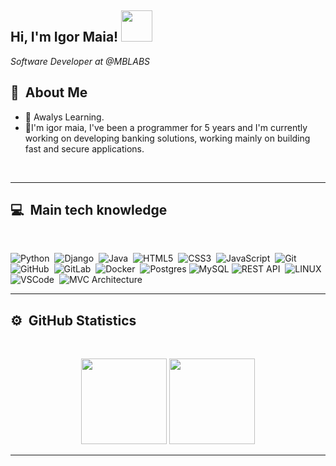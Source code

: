 <h2> Hi, I'm Igor Maia! <img src="https://media.giphy.com/media/vrUqksyo8PBdoDQTCM/giphy.gif" width="50"></h2>

<p><em>Software Developer at @MBLABS</em></p>

## 👾 &nbsp;About Me

- 🔭 Awalys Learning.
- 🌱I'm igor maia, I've been a programmer for 5 years and I'm currently working on developing banking solutions, working mainly on building fast and secure applications.


<p align="center">
  <a href="https://www.linkedin.com/in/igor-de-paulo-maia-561541219/" /></a>&nbsp;&nbsp;&nbsp;&nbsp;
</p>

<hr/>

## 💻 &nbsp;Main tech knowledge
  <br/>

![Python](https://img.shields.io/badge/PYTHON-007396.svg?&style=flat&logo=java&logoColor=white)&nbsp;
![Django](https://img.shields.io/badge/DJANGO-33CCFF.svg?&style=flat&logo=java&logoColor=white)&nbsp;
![Java](https://img.shields.io/badge/JAVA-007396.svg?&style=flat&logo=java&logoColor=white)&nbsp;
![HTML5](https://img.shields.io/badge/HTML5-E34F26.svg?&style=flat&logo=html5&logoColor=white)&nbsp;
![CSS3](https://img.shields.io/badge/CSS3-%231572B6.svg?&style=flat&logo=css3&logoColor=white)&nbsp;
![JavaScript](https://img.shields.io/badge/JAVASCRIPT-323330.svg?&style=flat&logo=javascript&logoColor=%23F7DF1E)&nbsp;
![Git](https://img.shields.io/badge/GIT-%23F05033.svg?&style=flat&logo=git&logoColor=white)&nbsp;
![GitHub](https://img.shields.io/badge/GITHUB-%23121011.svg?&style=flat&logo=github&logoColor=white)&nbsp;
![GitLab](https://img.shields.io/badge/GITLAB-%23181717.svg?&style=flat&logo=gitlab&logoColor=white)&nbsp;
![Docker](https://img.shields.io/badge/DOCKER-2496ED.svg?&style=flat&logo=docker&logoColor=white)&nbsp;
![Postgres](https://img.shields.io/badge/POSTGRES-%23316192.svg?&style=flat&logo=postgresql&logoColor=white)
![MySQL](https://img.shields.io/badge/MARIADB-4479A1.svg?&style=flat&logo=mariadb&logoColor=white)
![REST API](https://img.shields.io/badge/REST-02569B.svg?&style=flat&logo=rest&logoColor=white)&nbsp;
![LINUX](https://img.shields.io/badge/LINUX-FCC624?style=flat-square&logo=linux&logoColor=black)
![VSCode](https://img.shields.io/badge/VSCODE-007ACC.svg?&style=flat&logo=visual-studio-code)&nbsp;
![MVC Architecture](https://img.shields.io/badge/MVC-888888.svg?&style=flat&logoColor=white)&nbsp;
</details>

<hr/>

## ⚙️ &nbsp;GitHub Statistics</b>
  <br/>
    <p align="center">
        <img height="137px" src="https://github-readme-stats.vercel.app/api?username=igormaia01&hide_title=true&hide_border=true&show_icons=true&include_all_commits=true&count_private=true&line_height=21&theme=nightowl" /> <img height="137px" src="https://github-readme-stats.vercel.app/api/top-langs/?username=igormaia01&hide=html&hide_title=true&hide_border=true&layout=compact&langs_count=8&theme=nightowl" />
    </p>
<hr/>
